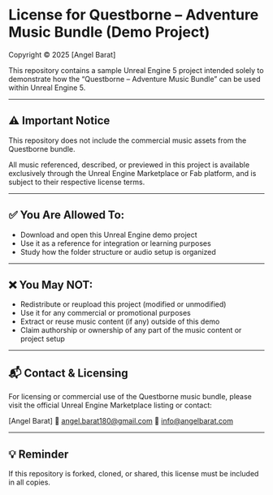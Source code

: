 # License for Questborne – Adventure Music Bundle (Demo Project)

Copyright © 2025 [Angel Barat]

This repository contains a sample Unreal Engine 5 project intended solely to demonstrate how the “Questborne – Adventure Music Bundle” can be used within Unreal Engine 5.

---

## ⚠️ Important Notice

This repository does not include the commercial music assets from the Questborne bundle.

All music referenced, described, or previewed in this project is available exclusively through the Unreal Engine Marketplace or Fab platform, and is subject to their respective license terms.

---

## ✅ You Are Allowed To:
- Download and open this Unreal Engine demo project
- Use it as a reference for integration or learning purposes
- Study how the folder structure or audio setup is organized

---

## ❌ You May NOT:
- Redistribute or reupload this project (modified or unmodified)
- Use it for any commercial or promotional purposes
- Extract or reuse music content (if any) outside of this demo
- Claim authorship or ownership of any part of the music content or project setup

---

## 📬 Contact & Licensing

For licensing or commercial use of the Questborne music bundle, please visit the official Unreal Engine Marketplace listing or contact:

[Angel Barat]
📧     angel.barat180@gmail.com
📧 info@angelbarat.com

---

## 💡 Reminder

If this repository is forked, cloned, or shared, this license must be included in all copies.